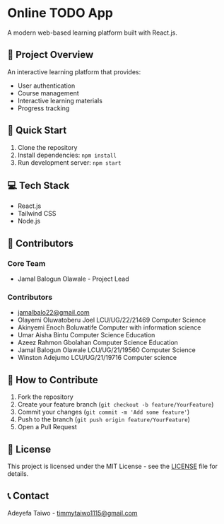 # Online TODO App

A modern web-based learning platform built with React.js.

## 🎯 Project Overview
An interactive learning platform that provides:
- User authentication
- Course management
- Interactive learning materials
- Progress tracking

## 🚀 Quick Start
1. Clone the repository
2. Install dependencies: `npm install`
3. Run development server: `npm start`

## 💻 Tech Stack
- React.js
- Tailwind CSS
- Node.js

## 👥 Contributors
<!-- Olayemi Oluwatoberu Joel
holuwatoberu55@gmail.com
LCU/UG/22/21469
Computer Science
Instructions for new contributors:
1. Add your name as a list item below
2. Follow the format: [Your Name](Your GitHub Profile Link) - Your Role
3. Commit the change with message "Add [your name] to contributors list"
-->

### Core Team
- Jamal Balogun Olawale - Project Lead

### Contributors
- jamalbalo22@gmail.com
- Olayemi Oluwatoberu Joel LCU/UG/22/21469 Computer Science
- Akinyemi Enoch Boluwatife
Computer with information science
- Umar Aisha Bintu Computer Science Education
- Azeez Rahmon Gbolahan  Computer Science Education
- Jamal Balogun Olawale LCU/UG/21/19560 Computer Science
- Winston Adejumo 
LCU/UG/21/19716
Computer science
<!-- New contributors: Add your name above this line -->

## 📝 How to Contribute
1. Fork the repository
2. Create your feature branch (`git checkout -b feature/YourFeature`)
3. Commit your changes (`git commit -m 'Add some feature'`)
4. Push to the branch (`git push origin feature/YourFeature`)
5. Open a Pull Request

## 📜 License
This project is licensed under the MIT License - see the [LICENSE](LICENSE) file for details.

## 📞 Contact
Adeyefa Taiwo - timmytaiwo1115@gmail.com
